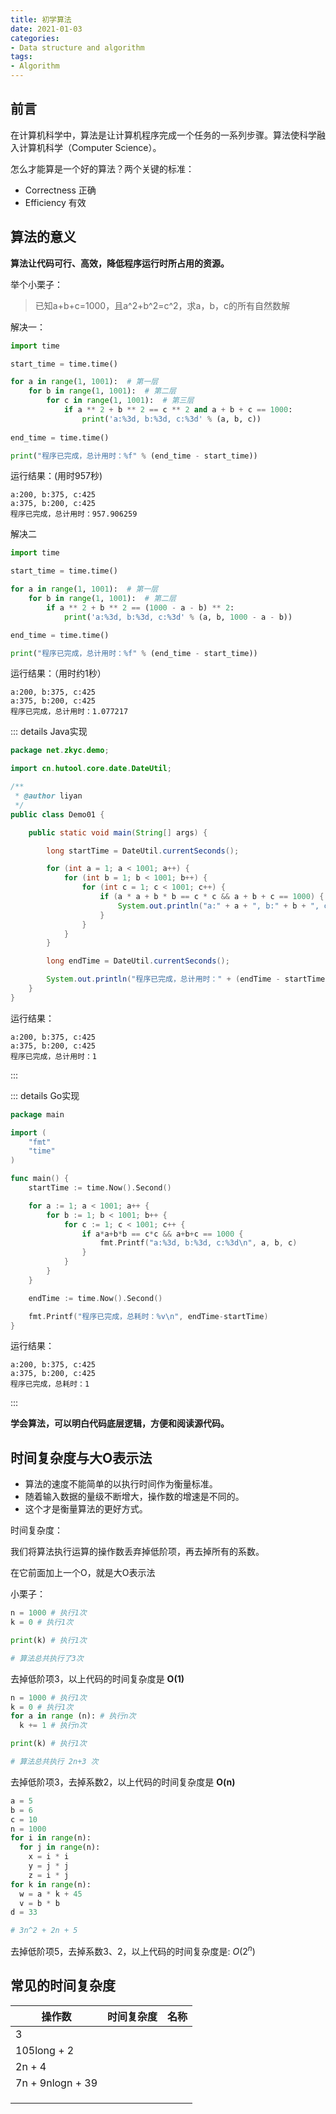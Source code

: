 ```yaml
---
title: 初学算法
date: 2021-01-03
categories:
- Data structure and algorithm
tags:
- Algorithm
---
```


## 前言

在计算机科学中，算法是让计算机程序完成一个任务的一系列步骤。算法使科学融入计算机科学（Computer Science）。

怎么才能算是一个好的算法？两个关键的标准：

- Correctness 正确
- Efficiency 有效



## 算法的意义

**算法让代码可行、高效，降低程序运行时所占用的资源。**

举个小栗子：

> 已知a+b+c=1000，且a^2+b^2=c^2，求a，b，c的所有自然数解

解决一：

```python
import time

start_time = time.time()

for a in range(1, 1001):  # 第一层
    for b in range(1, 1001):  # 第二层
        for c in range(1, 1001):  # 第三层
            if a ** 2 + b ** 2 == c ** 2 and a + b + c == 1000:
                print('a:%3d, b:%3d, c:%3d' % (a, b, c))
                
end_time = time.time()

print("程序已完成，总计用时：%f" % (end_time - start_time))
```

运行结果：(用时957秒)

```
a:200, b:375, c:425
a:375, b:200, c:425
程序已完成，总计用时：957.906259
```



解决二

```python
import time

start_time = time.time()

for a in range(1, 1001):  # 第一层
    for b in range(1, 1001):  # 第二层
        if a ** 2 + b ** 2 == (1000 - a - b) ** 2:
            print('a:%3d, b:%3d, c:%3d' % (a, b, 1000 - a - b))

end_time = time.time()

print("程序已完成，总计用时：%f" % (end_time - start_time))
```

运行结果：（用时约1秒）

```
a:200, b:375, c:425
a:375, b:200, c:425
程序已完成，总计用时：1.077217
```



::: details Java实现

```java
package net.zkyc.demo;

import cn.hutool.core.date.DateUtil;

/**
 * @author liyan
 */
public class Demo01 {

    public static void main(String[] args) {

        long startTime = DateUtil.currentSeconds();

        for (int a = 1; a < 1001; a++) {
            for (int b = 1; b < 1001; b++) {
                for (int c = 1; c < 1001; c++) {
                    if (a * a + b * b == c * c && a + b + c == 1000) {
                        System.out.println("a:" + a + ", b:" + b + ", c:" + c);
                    }
                }
            }
        }

        long endTime = DateUtil.currentSeconds();

        System.out.println("程序已完成，总计用时：" + (endTime - startTime));
    }
}
```

运行结果：

```
a:200, b:375, c:425
a:375, b:200, c:425
程序已完成，总计用时：1
```

:::



::: details Go实现

```go
package main

import (
	"fmt"
	"time"
)

func main() {
	startTime := time.Now().Second()

	for a := 1; a < 1001; a++ {
		for b := 1; b < 1001; b++ {
			for c := 1; c < 1001; c++ {
				if a*a+b*b == c*c && a+b+c == 1000 {
					fmt.Printf("a:%3d, b:%3d, c:%3d\n", a, b, c)
				}
			}
		}
	}

	endTime := time.Now().Second()

	fmt.Printf("程序已完成，总耗时：%v\n", endTime-startTime)
}
```

运行结果：

```
a:200, b:375, c:425
a:375, b:200, c:425
程序已完成，总耗时：1
```

:::

**学会算法，可以明白代码底层逻辑，方便和阅读源代码。**



## 时间复杂度与大O表示法

- 算法的速度不能简单的以执行时间作为衡量标准。
- 随着输入数据的量级不断增大，操作数的增速是不同的。
- 这个才是衡量算法的更好方式。



时间复杂度：

我们将算法执行运算的操作数丢弃掉低阶项，再去掉所有的系数。

在它前面加上一个O，就是大O表示法



小栗子：

```python
n = 1000 # 执行1次
k = 0 # 执行1次

print(k) # 执行1次

# 算法总共执行了3次
```

去掉低阶项3，以上代码的时间复杂度是 **O(1)**



```python
n = 1000 # 执行1次
k = 0 # 执行1次
for a in range (n): # 执行n次
  k += 1 # 执行n次

print(k) # 执行1次

# 算法总共执行 2n+3 次
```

去掉低阶项3，去掉系数2，以上代码的时间复杂度是 **O(n)**



```python
a = 5
b = 6
c = 10
n = 1000
for i in range(n):
  for j in range(n):
    x = i * i
    y = j * j
    z = i * j
for k in range(n):
  w = a * k + 45
  v = b * b
d = 33

# 3n^2 + 2n + 5
```

去掉低阶项5，去掉系数3、2，以上代码的时间复杂度是: $O(2^n)$



## 常见的时间复杂度

| 操作数           | 时间复杂度 | 名称 |
| ---------------- | ---------- | ---- |
| 3                |            |      |
| 105long + 2      |            |      |
| 2n + 4           |            |      |
| 7n + 9nlogn + 39 |            |      |
|                  |            |      |
|                  |            |      |
|                  |            |      |

